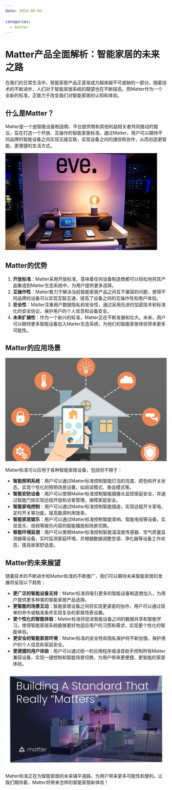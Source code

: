 ```yaml
---
date: 2024-06-04

categories:
  - matter
---
```






# Matter产品全面解析：智能家居的未来之路

在我们的日常生活中，智能家居产品正逐渐成为越来越不可或缺的一部分。随着技术的不断进步，人们对于智能家居系统的期望也在不断提高。而Matter作为一个全新的标准，正致力于改变我们对智能家居的认知和体验。
<!-- more -->
## 什么是Matter？



Matter是一个由智能设备制造商、平台提供商和其他利益相关者共同推动的倡议，旨在打造一个开放、互操作的智能家居标准。通过Matter，用户可以期待不同品牌的智能设备之间实现无缝互联，实现设备之间的通信和协作，从而创造更智能、更便捷的生活方式。

![matter 设备](/assets/images/matter/matter1OIP-C.jpg)
## Matter的优势

1. **开放标准**：Matter采用开放标准，意味着任何设备制造商都可以轻松地将其产品集成到Matter生态系统中，为用户提供更多选择。
2. **互操作性**：Matter致力于解决当前智能家居产品之间互不兼容的问题，使得不同品牌的设备可以实现互联互通，提高了设备之间的互操作性和用户体验。
3. **安全性**：Matter注重用户数据隐私和安全性，通过采用先进的加密技术和标准化的安全协议，保护用户的个人信息和设备安全。
4. **未来扩展性**：作为一个新兴的标准，Matter正在不断发展和壮大。未来，用户可以期待更多智能设备加入Matter生态系统，为他们的智能家居体验带来更多可能性。

## Matter的应用场景

![matter 场景](/assets/images/matter/matter1-4.jpg)

Matter标准可以应用于各种智能家居设备，包括但不限于：

- **智能照明系统**：用户可以通过Matter标准控制智能灯泡的亮度、颜色和开关状态，实现个性化的照明场景设置，如阅读模式、聚会模式等。
- **智能安防设备**：用户可以使用Matter标准控制智能摄像头监控家庭安全，并通过智能门锁实现远程开锁和访客管理，保障家庭安全。
- **智能家电控制**：用户可以通过Matter标准控制智能插座，实现远程开关家电、定时开关等功能，提高能源利用效率。
- **智能家居娱乐**：用户可以通过Matter标准控制智能音响、智能电视等设备，实现音乐、视频等娱乐内容的智能播放和场景切换。
- **智能环境监测**：用户可以使用Matter标准控制智能温湿度传感器、空气质量监测器等设备，实时监测家庭环境，并根据数据调整空调、净化器等设备工作状态，提高居家舒适度。

## Matter的未来展望

随着技术的不断进步和Matter标准的不断推广，我们可以期待未来智能家居的发展将呈现以下趋势：

- **更广泛的智能设备支持**：Matter标准将吸引更多的智能设备制造商加入，为用户提供更多种类的智能家居产品选择。
- **更智能的场景互动**：智能家居设备之间将实现更紧密的协作，用户可以通过简单的命令或触发条件实现复杂的家居场景设置。
- **更个性化的智能体验**：Matter标准将促进智能设备之间的数据共享和智能学习，使得智能家居系统能够更好地适应用户的习惯和需求，实现更个性化的智能体验。
- **更安全的智能家居环境**：Matter标准的安全性和隐私保护将不断加强，保护用户的个人信息和家庭安全。
- **更便捷的用户体验**：用户可以通过统一的应用程序或语音助手控制所有Matter兼容设备，实现一键控制和智能场景切换，为用户带来更便捷、更智能的家居体验。

![matter的未来](/assets/images/matter/matter1-3.jpg)

Matter标准正在为智能家居的未来铺平道路，为用户带来更多可能性和便利。让我们期待着，Matter将带来怎样的智能家居新体验！
